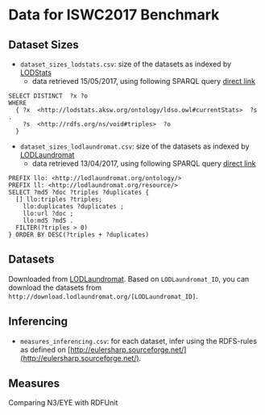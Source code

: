 # Data for ISWC2017 Benchmark

## Dataset Sizes

* `dataset_sizes_lodstats.csv`: size of the datasets as indexed by [LODStats](http://lodstats.aksw.org/)
  * data retrieved 15/05/2017, using following SPARQL query [direct link](http://stats.lod2.eu/sparql?default-graph-uri=&query=select+distinct+%3Fx+%3Fo+where+%7B%3Fx+%3Chttp%3A%2F%2Flodstats.aksw.org%2Fontology%2Fldso.owl%23currentStats%3E+%3Fs.+%3Fs+%3Chttp%3A%2F%2Frdfs.org%2Fns%2Fvoid%23triples%3E+%3Fo%7D&format=text%2Fhtml&timeout=0&debug=on)
```
SELECT DISTINCT  ?x ?o
WHERE
  { ?x  <http://lodstats.aksw.org/ontology/ldso.owl#currentStats>  ?s .
    ?s  <http://rdfs.org/ns/void#triples>  ?o
  }
```
* `dataset_sizes_lodlaundromat.csv`: size of the datasets as indexed by [LODLaundromat](http://lodlaundromat.org/)
  * data retrieved 13/04/2017, using following SPARQL query [direct link](http://lodlaundromat.org/sparql/?query=PREFIX%20llo%3A%20%3Chttp%3A%2F%2Flodlaundromat.org%2Fontology%2F%3E%0APREFIX%20ll%3A%20%3Chttp%3A%2F%2Flodlaundromat.org%2Fresource%2F%3E%0ASELECT%20%3Fmd5%20%3Fdoc%20%3Ftriples%20%3Fduplicates%20%7B%0A%20%20%5B%5D%20llo%3Atriples%20%3Ftriples%3B%0A%20%20%20%20llo%3Aduplicates%20%3Fduplicates%20%3B%0A%20%20%20%20llo%3Aurl%20%3Fdoc%20%3B%0A%20%20%20%20llo%3Amd5%20%3Fmd5%20.%0A%20%20FILTER(%3Ftriples%20%3E%200)%0A%7D%20ORDER%20BY%20DESC(%3Ftriples%20%2B%20%3Fduplicates))
```
PREFIX llo: <http://lodlaundromat.org/ontology/>
PREFIX ll: <http://lodlaundromat.org/resource/>
SELECT ?md5 ?doc ?triples ?duplicates {
  [] llo:triples ?triples;
    llo:duplicates ?duplicates ;
    llo:url ?doc ;
    llo:md5 ?md5 .
  FILTER(?triples > 0)
} ORDER BY DESC(?triples + ?duplicates)
```

## Datasets

Downloaded from [LODLaundromat](http://lodlaundromat.org/).
Based on `LODLaundromat_ID`, you can download the datasets from `http://download.lodlaundromat.org/[LODLaundromat_ID]`.

## Inferencing

* `measures_inferencing.csv`: for each dataset, infer using the RDFS-rules as defined on [http://eulersharp.sourceforge.net/](http://eulersharp.sourceforge.net/).

## Measures

Comparing N3/EYE with RDFUnit